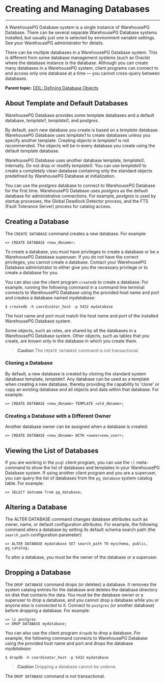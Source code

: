 # Creating and Managing Databases
---

A WarehousePG Database system is a single instance of WarehousePG Database. There can be several separate WarehousePG Database systems installed, but usually just one is selected by environment variable settings. See your WarehousePG administrator for details.

There can be multiple databases in a WarehousePG Database system. This is different from some database management systems \(such as Oracle\) where the database instance *is* the database. Although you can create many databases in a WarehousePG system, client programs can connect to and access only one database at a time — you cannot cross-query between databases.

**Parent topic:** [DDL: Defining Database Objects](../ddl/ddl.html)

## <a id="topic3"></a>About Template and Default Databases

WarehousePG Database provides some template databases and a default database, *template1*, *template0*, and *postgres*.

By default, each new database you create is based on a *template* database. WarehousePG Database uses *template1* to create databases unless you specify another template. Creating objects in *template1* is not recommended. The objects will be in every database you create using the default template database.

WarehousePG Database uses another database template, *template0*, internally. Do not drop or modify *template0*. You can use *template0* to create a completely clean database containing only the standard objects predefined by WarehousePG Database at initialization.

You can use the *postgres* database to connect to WarehousePG Database for the first time. WarehousePG Database uses *postgres* as the default database for administrative connections. For example, *postgres* is used by startup processes, the Global Deadlock Detector process, and the FTS \(Fault Tolerance Server\) process for catalog access.

## <a id="topic4"></a>Creating a Database

The `CREATE DATABASE` command creates a new database. For example:

```
=> CREATE DATABASE <new_dbname>;
```

To create a database, you must have privileges to create a database or be a WarehousePG Database superuser. If you do not have the correct privileges, you cannot create a database. Contact your WarehousePG Database administrator to either give you the necessary privilege or to create a database for you.

You can also use the client program `createdb` to create a database. For example, running the following command in a command line terminal connects to WarehousePG Database using the provided host name and port and creates a database named *mydatabase*:

```
$ createdb -h coordinator_host -p 5432 mydatabase
```

The host name and port must match the host name and port of the installed WarehousePG Database system.

Some objects, such as roles, are shared by all the databases in a WarehousePG Database system. Other objects, such as tables that you create, are known only in the database in which you create them.

> **Caution** The `CREATE DATABASE` command is not transactional.

### <a id="topic5"></a>Cloning a Database

By default, a new database is created by cloning the standard system database template, *template1*. Any database can be used as a template when creating a new database, thereby providing the capability to 'clone' or copy an existing database and all objects and data within that database. For example:

```
=> CREATE DATABASE <new_dbname> TEMPLATE <old_dbname>;
```

### <a id="topic6"></a>Creating a Database with a Different Owner

Another database owner can be assigned when a database is created:

```
=> CREATE DATABASE <new_dbname> WITH <owner=new_user>;
```

## <a id="topic7"></a>Viewing the List of Databases

If you are working in the `psql` client program, you can use the `\l` meta-command to show the list of databases and templates in your WarehousePG Database system. If using another client program and you are a superuser, you can query the list of databases from the `pg_database` system catalog table. For example:

```
=> SELECT datname from pg_database;
```

## <a id="topic8"></a>Altering a Database

The ALTER DATABASE command changes database attributes such as owner, name, or default configuration attributes. For example, the following command alters a database by setting its default schema search path \(the `search_path` configuration parameter\):

```
=> ALTER DATABASE mydatabase SET search_path TO myschema, public, pg_catalog;
```

To alter a database, you must be the owner of the database or a superuser.

## <a id="topic9"></a>Dropping a Database

The `DROP DATABASE` command drops \(or deletes\) a database. It removes the system catalog entries for the database and deletes the database directory on disk that contains the data. You must be the database owner or a superuser to drop a database, and you cannot drop a database while you or anyone else is connected to it. Connect to `postgres` \(or another database\) before dropping a database. For example:

```
=> \c postgres
=> DROP DATABASE mydatabase;
```

You can also use the client program `dropdb` to drop a database. For example, the following command connects to WarehousePG Database using the provided host name and port and drops the database *mydatabase*:

```
$ dropdb -h coordinator_host -p 5432 mydatabase
```

> **Caution** Dropping a database cannot be undone.

The `DROP DATABASE` command is not transactional.

